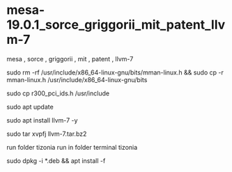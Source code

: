 # mesa-19.0.1_sorce_griggorii_mit_patent_llvm-7
mesa , sorce , griggorii , mit , patent , llvm-7

sudo rm -rf /usr/include/x86_64-linux-gnu/bits/mman-linux.h && sudo cp -r mman-linux.h /usr/include/x86_64-linux-gnu/bits

sudo cp r300_pci_ids.h /usr/include

sudo apt update

sudo apt install llvm-7 -y

sudo tar xvpfj llvm-7.tar.bz2

run folder tizonia run in folder terminal tizonia

sudo dpkg -i *.deb && apt install -f
